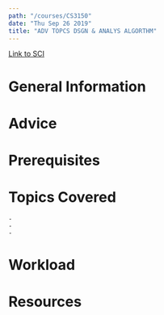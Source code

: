 ```yaml
---
path: "/courses/CS3150"
date: "Thu Sep 26 2019"
title: "ADV TOPCS DSGN & ANALYS ALGORTHM"
---
```

[Link to SCI]("http://courses.sci.pitt.edu/courses/courses/view/CS-3150")

# General Information

# Advice


# Prerequisites
<!-- PREREQ_REPLACEMENT (Do not remove) -->

<!-- END PREREQ_REPLACEMENT (Do not remove) -->
# Topics Covered
	- 
	-
	-
# Workload

<!-- TESTIMONIALS
# Testimonials
This gets replaced with Gatsby, its
data comes from Google Sheets for easier
editing!
-->

# Resources
